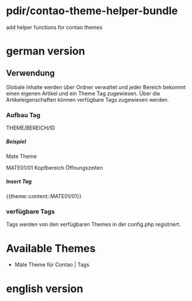 # pdir/contao-theme-helper-bundle

add helper functions for contao themes

# german version

## Verwendung

Globale Inhalte werden über Ordner verwaltet und jeder Bereich bekommt
einen eigenen Artikel und ein Theme Tag zugewiesen. Über die
Artikeleigenschaften können verfügbare Tags zugewiesen werden.

### Aufbau Tag

THEME/BEREICH/ID

##### Beispiel

Mate Theme

MATE01/01 Kopfbereich Öffnungszeiten

##### Insert Tag
{{theme::content::MATE01/01}}

### verfügbare Tags

Tags werden von den verfügbaren Themes in der config.php registriert.

# Available Themes
- Mate Theme für Contao | Tags

# english version
